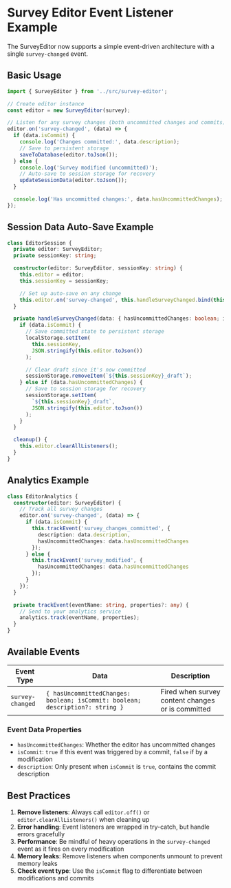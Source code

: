 # Survey Editor Event Listener Example

The SurveyEditor now supports a simple event-driven architecture with a single `survey-changed` event.

## Basic Usage

```typescript
import { SurveyEditor } from '../src/survey-editor';

// Create editor instance
const editor = new SurveyEditor(survey);

// Listen for any survey changes (both uncommitted changes and commits)
editor.on('survey-changed', (data) => {
  if (data.isCommit) {
    console.log('Changes committed:', data.description);
    // Save to persistent storage
    saveToDatabase(editor.toJson());
  } else {
    console.log('Survey modified (uncommitted)');
    // Auto-save to session storage for recovery
    updateSessionData(editor.toJson());
  }

  console.log('Has uncommitted changes:', data.hasUncommittedChanges);
});
```

## Session Data Auto-Save Example

```typescript
class EditorSession {
  private editor: SurveyEditor;
  private sessionKey: string;

  constructor(editor: SurveyEditor, sessionKey: string) {
    this.editor = editor;
    this.sessionKey = sessionKey;

    // Set up auto-save on any change
    this.editor.on('survey-changed', this.handleSurveyChanged.bind(this));
  }

  private handleSurveyChanged(data: { hasUncommittedChanges: boolean; isCommit: boolean; description?: string }) {
    if (data.isCommit) {
      // Save committed state to persistent storage
      localStorage.setItem(
        this.sessionKey,
        JSON.stringify(this.editor.toJson())
      );

      // Clear draft since it's now committed
      sessionStorage.removeItem(`${this.sessionKey}_draft`);
    } else if (data.hasUncommittedChanges) {
      // Save to session storage for recovery
      sessionStorage.setItem(
        `${this.sessionKey}_draft`,
        JSON.stringify(this.editor.toJson())
      );
    }
  }

  cleanup() {
    this.editor.clearAllListeners();
  }
}
```

## Analytics Example

```typescript
class EditorAnalytics {
  constructor(editor: SurveyEditor) {
    // Track all survey changes
    editor.on('survey-changed', (data) => {
      if (data.isCommit) {
        this.trackEvent('survey_changes_committed', {
          description: data.description,
          hasUncommittedChanges: data.hasUncommittedChanges
        });
      } else {
        this.trackEvent('survey_modified', {
          hasUncommittedChanges: data.hasUncommittedChanges
        });
      }
    });
  }

  private trackEvent(eventName: string, properties?: any) {
    // Send to your analytics service
    analytics.track(eventName, properties);
  }
}
```

## Available Events

| Event Type | Data | Description |
|------------|------|-------------|
| `survey-changed` | `{ hasUncommittedChanges: boolean; isCommit: boolean; description?: string }` | Fired when survey content changes or is committed |

### Event Data Properties

- `hasUncommittedChanges`: Whether the editor has uncommitted changes
- `isCommit`: `true` if this event was triggered by a commit, `false` if by a modification
- `description`: Only present when `isCommit` is `true`, contains the commit description

## Best Practices

1. **Remove listeners**: Always call `editor.off()` or `editor.clearAllListeners()` when cleaning up
2. **Error handling**: Event listeners are wrapped in try-catch, but handle errors gracefully
3. **Performance**: Be mindful of heavy operations in the `survey-changed` event as it fires on every modification
4. **Memory leaks**: Remove listeners when components unmount to prevent memory leaks
5. **Check event type**: Use the `isCommit` flag to differentiate between modifications and commits
